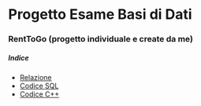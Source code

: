 # Progetto Esame Basi di Dati
### RentToGo (progetto individuale e create da me)
##### Indice
- [Relazione](https://github.com/Alyoninthecity/DBNoleggioVeicoli_UNIPD/blob/main/RelazioneNoleggioVeicolo.pdf)
- [Codice SQL](https://github.com/Alyoninthecity/DBNoleggioVeicoli_UNIPD/blob/main/noleggioVeicolo.sql)
- [Codice C++](https://github.com/Alyoninthecity/DBNoleggioVeicoli_UNIPD/blob/main/noleggioVeicolo.cpp)
